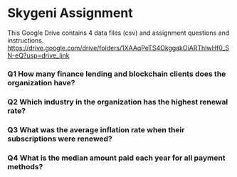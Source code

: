# Skygeni Assignment
 
This Google Drive contains 4 data files (csv) and assignment questions and instructions. 
https://drive.google.com/drive/folders/1XAAqPeTS4OkggakOiARThlwHf0_SN-eQ?usp=drive_link


### Q1 How many finance lending and blockchain clients does the organization have?

### Q2 Which industry in the organization has the highest renewal rate?

### Q3 What was the average inflation rate when their subscriptions were renewed?

### Q4 What is the median amount paid each year for all payment methods? 


